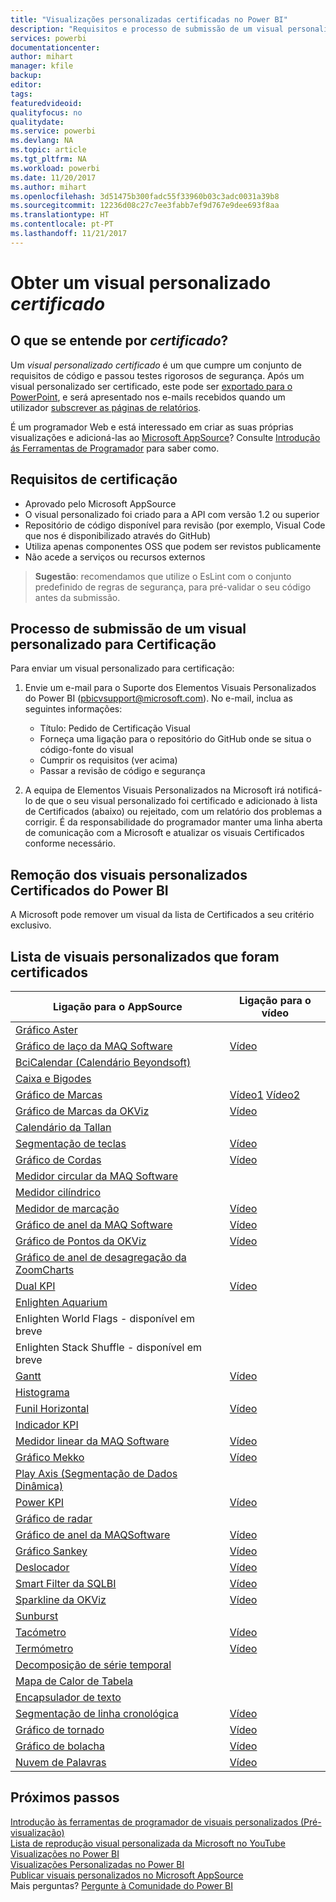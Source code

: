```yaml
---
title: "Visualizações personalizadas certificadas no Power BI"
description: "Requisitos e processo de submissão de um visual personalizado para certificação. E uma lista de visuais personalizados já certificados."
services: powerbi
documentationcenter: 
author: mihart
manager: kfile
backup: 
editor: 
tags: 
featuredvideoid: 
qualityfocus: no
qualitydate: 
ms.service: powerbi
ms.devlang: NA
ms.topic: article
ms.tgt_pltfrm: NA
ms.workload: powerbi
ms.date: 11/20/2017
ms.author: mihart
ms.openlocfilehash: 3d51475b300fadc55f33960b03c3adc0031a39b8
ms.sourcegitcommit: 12236d08c27c7ee3fabb7ef9d767e9dee693f8aa
ms.translationtype: HT
ms.contentlocale: pt-PT
ms.lasthandoff: 11/21/2017
---
```

# <a name="getting-a-custom-visual-certified"></a>Obter um visual personalizado *certificado*
## <a name="what-is-meant-by-certified"></a>O que se entende por *certificado*?
Um *visual personalizado certificado* é um que cumpre um conjunto de requisitos de código e passou testes rigorosos de segurança.  Após um visual personalizado ser certificado, este pode ser [exportado para o PowerPoint](service-publish-to-powerpoint.md), e será apresentado nos e-mails recebidos quando um utilizador [subscrever as páginas de relatórios](service-report-subscribe.md).

É um programador Web e está interessado em criar as suas próprias visualizações e adicioná-las ao [Microsoft AppSource](https://appsource.microsoft.com)? Consulte [Introdução ás Ferramentas de Programador](service-custom-visuals-getting-started-with-developer-tools.md) para saber como.


## <a name="certification-requirements"></a>Requisitos de certificação
* Aprovado pelo Microsoft AppSource    
* O visual personalizado foi criado para a API com versão 1.2 ou superior    
* Repositório de código disponível para revisão (por exemplo, Visual Code que nos é disponibilizado através do GitHub)    
* Utiliza apenas componentes OSS que podem ser revistos publicamente    
* Não acede a serviços ou recursos externos    

> **Sugestão**: recomendamos que utilize o EsLint com o conjunto predefinido de regras de segurança, para pré-validar o seu código antes da submissão.
> 
> 

## <a name="process-for-submitting-a-custom-visual-for-certification"></a>Processo de submissão de um visual personalizado para Certificação
Para enviar um visual personalizado para certificação:

1. Envie um e-mail para o Suporte dos Elementos Visuais Personalizados do Power BI (pbicvsupport@microsoft.com). No e-mail, inclua as seguintes informações:    
   
   * Título: Pedido de Certificação Visual    
   * Forneça uma ligação para o repositório do GitHub onde se situa o código-fonte do visual    
   * Cumprir os requisitos (ver acima)    
   * Passar a revisão de código e segurança    
2. A equipa de Elementos Visuais Personalizados na Microsoft irá notificá-lo de que o seu visual personalizado foi certificado e adicionado à lista de Certificados (abaixo) ou rejeitado, com um relatório dos problemas a corrigir. É da responsabilidade do programador manter uma linha aberta de comunicação com a Microsoft e atualizar os visuais Certificados conforme necessário.

## <a name="removal-of-power-bi-certified-custom-visuals"></a>Remoção dos visuais personalizados Certificados do Power BI
A Microsoft pode remover um visual da lista de Certificados a seu critério exclusivo.  

## <a name="list-of-custom-visuals-that-have-been-certified"></a>Lista de visuais personalizados que foram certificados
| Ligação para o AppSource | Ligação para o vídeo |
| --- | --- |
| [Gráfico Aster](https://appsource.microsoft.com/product/power-bi-visuals/WA104380759?src=office&tab=Overview) | |
| [Gráfico de laço da MAQ Software](https://appsource.microsoft.com/product/power-bi-visuals/WA104380838?src=office&tab=Overview) |[Vídeo](https://youtu.be/So5xKMSpVJI) |
| [BciCalendar (Calendário Beyondsoft)](https://appsource.microsoft.com/en-us/product/power-bi-visuals/WA104381096?src=office&tab=Overview)  | |
| [Caixa e Bigodes](https://appsource.microsoft.com/product/power-bi-visuals/WA104380831?src=office&tab=Overview) | |
| [Gráfico de Marcas](https://store.office.com/app.aspx?assetid=WA104380755) |[Vídeo1](https://youtu.be/AOlsFYkfkcw)   [Vídeo2](https://youtu.be/AQvd2FhRyCI) |
| [Gráfico de Marcas da OKViz](https://store.office.com/bullet-chart-by-okviz-WA104380953.aspx) |[Vídeo](https://youtu.be/mtvUNl9bMjA) |
| [Calendário da Tallan](https://appsource.microsoft.com/product/power-bi-visuals/WA104381146?src=office&tab=Overview) | |
| [Segmentação de teclas](https://store.office.com/chiclet-slicer-WA104380756.aspx) |[Vídeo](https://youtu.be/iYOkJ1APueY) |
| [Gráfico de Cordas](https://appsource.microsoft.com/product/power-bi-visuals/WA104380761?src=office&tab=Overview) |[Vídeo](https://youtu.be/AQvd2FhRyCI) |
| [Medidor circular da MAQ Software](https://appsource.microsoft.com/product/power-bi-visuals/WA104380837?tab=Overview) | |
| [Medidor cilíndrico](https://appsource.microsoft.com/product/power-bi-visuals/WA104380874) | |
| [Medidor de marcação](https://appsource.microsoft.com/product/power-bi-visuals/WA104381184) |[Vídeo](https://youtu.be/AOlsFYkfkcw) |
| [Gráfico de anel da MAQ Software](https://appsource.microsoft.com/product/power-bi-visuals/WA104380824?tab=Overview) |[Vídeo](https://youtu.be/pDToHDFHnq8) |
| [Gráfico de Pontos da OKViz](https://appsource.microsoft.com/product/power-bi-visuals/WA104381101?src=office&tab=Overview) |[Vídeo](https://youtu.be/4lskRgcpFJY) |
| [Gráfico de anel de desagregação da ZoomCharts](https://appsource.microsoft.com/product/power-bi-visuals/WA104380858) | |
| [Dual KPI](https://store.office.com/dual-kpi-WA104380774.aspx) |[Vídeo](https://youtu.be/821o0-eVBXo?list=PL1N57mwBHtN1vIjfvuBIzZllrmKo-Vz6x) |
| [Enlighten Aquarium](https://appsource.microsoft.com/product/power-bi-visuals/WA104381112?src=office&tab=Overview) | |
| Enlighten World Flags - disponível em breve | |
| Enlighten Stack Shuffle - disponível em breve | |
| [Gantt](https://store.office.com/gantt-WA104380765.aspx) |[Vídeo](https://youtu.be/qJ7s_KrGiUU) |
| [Histograma](https://store.office.com/histogram-chart-WA104380776.aspx) | |
| [Funil Horizontal](https://appsource.microsoft.com/product/power-bi-visuals/WA104380846) |[Vídeo](https://youtu.be/SudZei68PPo) |
| [Indicador KPI](https://store.office.com/kpi-indicator-WA104380832.aspx) | |
| [Medidor linear da MAQ Software](https://appsource.microsoft.com/product/power-bi-visuals/WA104380821?src=office&tab=Overview) |[Vídeo](https://youtu.be/AOlsFYkfkcw) |
| [Gráfico Mekko](https://appsource.microsoft.com/product/power-bi-visuals/WA104380785?src=office&tab=Overview)  | [Vídeo](https://youtu.be/90FLCKpgicA)|
| [Play Axis (Segmentação de Dados Dinâmica)](https://store.office.com/play-axis-dynamic-slicer-WA104380981.aspx) | |
| [Power KPI](https://appsource.microsoft.com/product/power-bi-visuals/WA104381083) |[Vídeo](https://youtu.be/IvfIP3E6-1Q) |
| [Gráfico de radar](https://store.office.com/radar-chart-WA104380771.aspx) | |
| [Gráfico de anel da MAQSoftware](https://appsource.microsoft.com/en-us/product/power-bi-visuals/WA104380824?src=office&tab=Overview) | [Vídeo](https://youtu.be/pDToHDFHnq8)|
| [Gráfico Sankey](https://store.office.com/app.aspx?assetid=WA104380777.aspx) |[Vídeo](https://youtu.be/WWP9wVUHGaA) |
| [Deslocador](https://store.office.com/scroller-WA104381018.aspx) |[Vídeo](https://youtu.be/uhRFQF2cGSY) |
| [Smart Filter da SQLBI](https://store.office.com/smart-filter-by-okviz-WA104380859.aspx) |[Vídeo](https://youtu.be/gcJsDDRQq28) |
| [Sparkline da OKViz](https://appsource.microsoft.com/product/power-bi-visuals/WA104380910?src=office&tab=Overview) |[Vídeo](https://youtu.be/0m3Vnvso9tY) |
| [Sunburst](https://appsource.microsoft.com/product/power-bi-visuals/WA104380767?src=office&tab=Overview) | |
| [Tacómetro](https://store.office.com/tachometer-WA104380937.aspx?) |[Vídeo](https://www.youtube.com/watch?v=C3OXdETbS9o) |
| [Termómetro](https://appsource.microsoft.com/product/power-bi-visuals/WA104380847?src=office&tab=Overview) | [Vídeo](https://youtu.be/SPX9mgrAdBc)|
| [Decomposição de série temporal](https://appsource.microsoft.com/product/power-bi-visuals/WA104380897) | |
| [Mapa de Calor de Tabela](https://store.office.com/table-heatmap-WA104380818.aspx) | |
| [Encapsulador de texto](https://appsource.microsoft.com/product/power-bi-visuals/WA104380826) | |
| [Segmentação de linha cronológica](https://store.office.com/timeline-slicer-WA104380786.aspx) |[Vídeo](https://youtu.be/ozMtZ4_NZ10) |
| [Gráfico de tornado](https://store.office.com/tornado-chart-WA104380768.aspx) |[Vídeo](https://youtu.be/AQvd2FhRyCI) |
| [Gráfico de bolacha](https://appsource.microsoft.com/product/power-bi-visuals/WA104381049?src=office&tab=Overview) |[Vídeo](https://youtu.be/1vRqYUsm3Vk) |
| [Nuvem de Palavras](https://store.office.com/word-cloud-WA104380752.aspx?) |[Vídeo](https://www.youtube.com/watch?v=AblTenl9fqo) |

## <a name="next-steps"></a>Próximos passos
[Introdução às ferramentas de programador de visuais personalizados (Pré-visualização)](service-custom-visuals-getting-started-with-developer-tools.md)      
[Lista de reprodução visual personalizada da Microsoft no YouTube](https://www.youtube.com/playlist?list=PL1N57mwBHtN1vIjfvuBIzZllrmKo-Vz6x)  
[Visualizações no Power BI](power-bi-report-visualizations.md)  
[Visualizações Personalizadas no Power BI](power-bi-custom-visuals.md)  
[Publicar visuais personalizados no Microsoft AppSource](developer/office-store.md)  
Mais perguntas? [Pergunte à Comunidade do Power BI](http://community.powerbi.com/)

